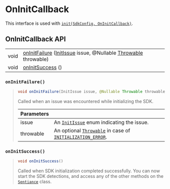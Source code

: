 # OnInitCallback

This interface is used with [`init(SdkConfig, OnInitCallback)`](../sentiance.md#init).

## OnInitCallback API

|  |  |
| :--- | :--- |
| void | [onInitFailure](./#oninitfailure) \([InitIssue](initissue.md) issue, @Nullable [Throwable](https://developer.android.com/reference/java/lang/Throwable) throwable\) |
| void | [onInitSuccess](./#oninitsuccess) \(\) |



### `onInitFailure()`

> ```java
> void onInitFailure(InitIssue issue, @Nullable Throwable throwable)
> ```
>
> Called when an issue was encountered while initializing the SDK.
>
> | Parameters |  |
> | :--- | :--- |
> | issue | An [`InitIssue`](initissue.md) enum indicating the issue. |
> | throwable | An optional [`Throwable`](https://developer.android.com/reference/java/lang/Throwable) in case of [`INITIALIZATION_ERROR`](initissue.md). |

### `onInitSuccess()`

> ```java
> void onInitSuccess()
> ```
>
> Called when SDK initialization completed successfully. You can now start the SDK detections, and access any of the other methods on the [`Sentiance`](../sentiance.md) class.



